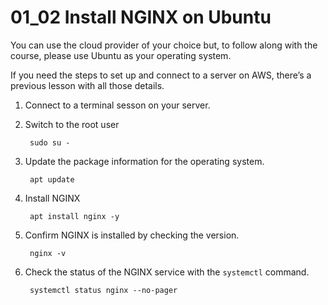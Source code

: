 # 01_02 Install NGINX on Ubuntu

You can use the cloud provider of your choice but, to follow along with the course, please use Ubuntu as your operating system.

If you need the steps to set up and connect to a server on AWS, there’s a previous lesson with all those details.

1. Connect to a terminal sesson on your server.
1. Switch to the root user

        sudo su -

1. Update the package information for the operating system.

        apt update

1. Install NGINX

        apt install nginx -y

1. Confirm NGINX is installed by checking the version.

        nginx -v

1. Check the status of the NGINX service with the `systemctl` command.

        systemctl status nginx --no-pager


